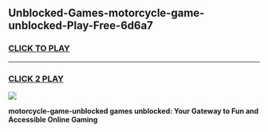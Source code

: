 
## Unblocked-Games-motorcycle-game-unblocked-Play-Free-6d6a7
<h3>
<a href="https://premium76.site?title=motorcycle-game-unblocked&ref=22A">CLICK TO PLAY</a></h3>
<hr>

<h3>
<a href="https://premium76.site?title=motorcycle-game-unblocked&ref=22A">CLICK 2 PLAY</a>
  
</h3>

<a href="https://premium76.site?title=motorcycle-game-unblocked&ref=22A"><img src="https://clearcache.store/games.png"></a>


**motorcycle-game-unblocked games unblocked: Your Gateway to Fun and Accessible Online Gaming**
